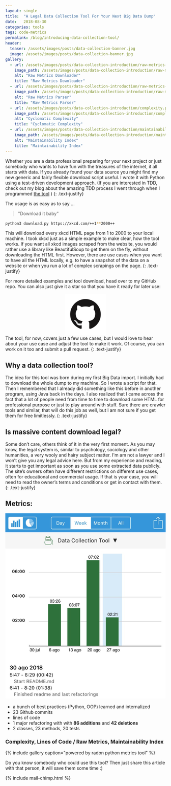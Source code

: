 ```yaml
---
layout: single
title:  "A Legal Data Collection Tool For Your Next Big Data Dump"
date:   2018-08-30
categories: tools
tags: code-metrics
permalink: /blog/introducing-data-collection-tool/
header:
  teaser: /assets/images/posts/data-collection-banner.jpg
  image: /assets/images/posts/data-collection-banner.jpg
gallery:
  - url: /assets/images/posts/data-collection-introduction/raw-metrics-downloader.png
    image_path: /assets/images/posts/data-collection-introduction/raw-metrics-downloader.png
    alt: "Raw Metrics Downloader"
    title: "Raw Metrics Downloader"
  - url: /assets/images/posts/data-collection-introduction/raw-metrics-parser.png
    image_path: /assets/images/posts/data-collection-introduction/raw-metrics-parser.png
    alt: "Raw Metrics Parser"
    title: "Raw Metrics Parser"
  - url: /assets/images/posts/data-collection-introduction/complexity.png
    image_path: /assets/images/posts/data-collection-introduction/complexity.png
    alt: "Cyclomatic Complexity"
    title: "Cyclomatic Complexity"
  - url: /assets/images/posts/data-collection-introduction/maintainability.png
    image_path: /assets/images/posts/data-collection-introduction/maintainability.png
    alt: "Maintainability Index"
    title: "Maintainability Index"
---
```


Whether you are a data professional preparing for your next project or just somebody who wants to have fun with the treasures of the internet, it all starts with data. 
If you already found your data source you might find my new generic and fairly flexible download script useful. I wrote it with Python using a test-driven development approach. 
(If you are interested in TDD, check out my blog about the amazing TDD process I went through when I programmed [the tool](/blog/data-collection-tool-tdd-process) )
{: .text-justify}

The usage is as easy as to say ...

>"Download it baby"

```bash
python3 download.py https://xkcd.com/++1**2000++
```
This will download every xkcd HTML page from 1 to 2000 to your local machine.
I took xkcd just as a simple example to make clear, how the tool works. If you want all xkcd images scraped from the website, 
you would rather use a library like BeautifulSoup to get them on the fly, without downloading the HTML first. 
However, there are use cases when you want to have all the HTML locally, e.g. to have a snapshot of the data on a website or when you run a lot of complex scrapings on the page.
{: .text-justify}

For more detailed examples and tool download, head over to my GitHub repo. You can also just give it a star so that you have it ready for later use:
<div style="display: block; text-align: center;">
    <a href="https://github.com/RichStone/data-collection-download-tool" target="_blank">
        <img src="/assets/images/logos/GitHub-Mark.png" width="128">
    </a>
</div>
The tool, for now, covers just a few use cases, but I would love to hear about your use case and adjust the tool to make it work. Of course, you can work on it too and submit a pull request.
{: .text-justify}

## Why a data collection tool?
The idea for this tool was born during my first Big Data import. I initially had to download the whole dump to my machine. 
So I wrote a script for that. Then I remembered that I already did something like this before in another program, using Java back in the days. 
I also realized that I came across the fact that a lot of people need from time to time to download some HTML for professional purpose or just to play around with stuff.
Sure there are crawler tools and similar, that will do this job as well, but I am not sure if you get them for free limitlessly.
{: .text-justify}

## Is massive content download legal?
Some don’t care, others think of it in the very first moment. As you may know, the legal system is, similar to psychology, 
sociology and other humanities, a very wooly and hairy subject matter. I'm am not a lawyer and I won’t give you any legal advice here. 
But from my experience and reading, it starts to get important as soon as you use some extracted data publicly. 
The site’s owners often have different restrictions on different use cases, often for educational and commercial usage. 
If that is your case, you will need to read the owner’s terms and conditions or get in contact with them.
{: .text-justify}

## Metrics: 
<img src="/assets/images/posts/data-collection-introduction/time-spent.jpg" />

- a bunch of best practices (Python, OOP) learned and internalized
- 23 Github commits
- lines of code
- 1 major refactoring with with **86 additions** and **42 deletions**
- 2 classes, 23 methods, 20 tests

### Complexity, Lines of Code / Raw Metrics, Maintainability Index
{% include gallery caption="powered by radon python metrics tool" %}


Do you know somebody who could use this tool? Then just share this article with that person, it will save them some time :)

{% include mail-chimp.html %}
